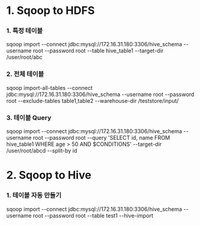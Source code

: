 # 1. Sqoop to HDFS
### 1. 특정 테이블
sqoop import --connect jdbc:mysql://172.16.31.180:3306/hive_schema --username root --password root --table hive_table1 --target-dir /user/root/abc</br>

### 2. 전체 테이블
sqoop import-all-tables --connect jdbc:mysql://172.16.31.180:3306/hive_schema --username root --password root --exclude-tables table1,table2 --warehouse-dir /teststore/input/</br>

### 3. 테이블 Query
sqoop import --connect jdbc:mysql://172.16.31.180:3306/hive_schema --username root --password root --query 'SELECT id, name FROM hive_table1 WHERE age > 50 AND $CONDITIONS' --target-dir /user/root/abcd --split-by id</br>

# 2. Sqoop to Hive
### 1. 테이블 자동 만들기
sqoop import --connect  jdbc:mysql://172.16.31.180:3306/hive_schema --username root --password root --table test1 --hive-import</br>
